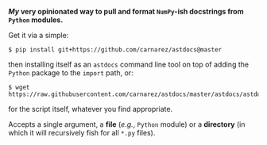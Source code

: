 ***My* very opinionated way to pull and format `NumPy`-ish docstrings from `Python`
modules.**

Get it via a simple:

```shell
$ pip install git+https://github.com/carnarez/astdocs@master
```

then installing itself as an `astdocs` command line tool on top of adding the `Python`
package to the `import` path, or:

```shell
$ wget https://raw.githubusercontent.com/carnarez/astdocs/master/astdocs/astdocs.py
```

for the script itself, whatever you find appropriate.

Accepts a single argument, a **file** (*e.g.*, `Python` module) or a **directory** (in
which it will recursively fish for all `*.py` files).

